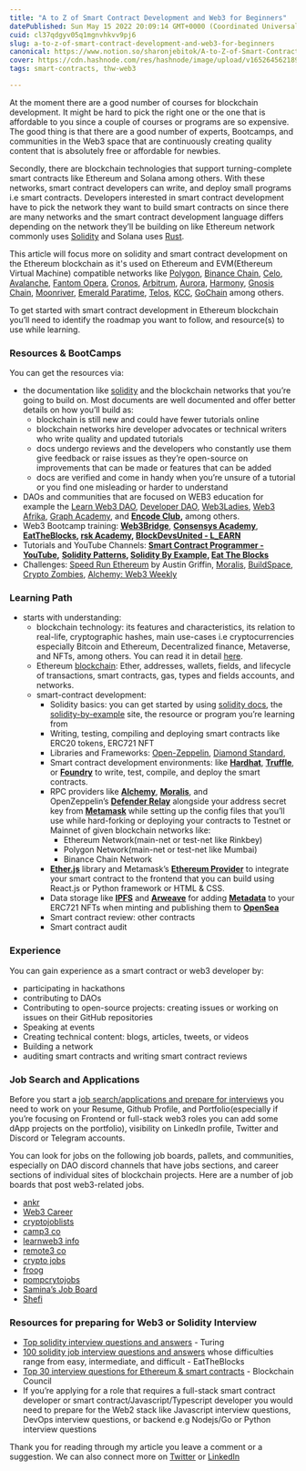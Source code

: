 ```yaml
---
title: "A to Z of Smart Contract Development and Web3 for Beginners"
datePublished: Sun May 15 2022 20:09:14 GMT+0000 (Coordinated Universal Time)
cuid: cl37qdgyv05q1mgnvhkvv9pj6
slug: a-to-z-of-smart-contract-development-and-web3-for-beginners
canonical: https://www.notion.so/sharonjebitok/A-to-Z-of-Smart-Contract-Development-and-Web3-for-Beginners-b1d34064f0564aa69dad12b0d36cf9a7
cover: https://cdn.hashnode.com/res/hashnode/image/upload/v1652645621899/c2JE2_6BA.png
tags: smart-contracts, thw-web3

---
```


At the moment there are a good number of courses for blockchain development. It might be hard to pick the right one or the one that is affordable to you since a couple of courses or programs are so expensive. The good thing is that there are a good number of experts, Bootcamps, and communities in the Web3 space that are continuously creating quality content that is absolutely free or affordable for newbies.

Secondly, there are blockchain technologies that support turning-complete smart contracts like Ethereum and Solana among others. With these networks, smart contract developers can write, and deploy small programs i.e smart contracts. Developers interested in smart contract development have to pick the network they want to build smart contracts on since there are many networks and the smart contract development language differs depending on the network they’ll be building on like Ethereum network commonly uses [Solidity](https://docs.soliditylang.org/en/v0.8.13/) and Solana uses [Rust](https://www.rust-lang.org/). 

This article will focus more on solidity and smart contract development on the Ethereum blockchain as it's used on Ethereum and EVM(Ethereum Virtual Machine) compatible networks like [Polygon](https://polygon.technology/developers/), [Binance Chain](https://docs.binance.org/faq/bsc/bsc.html), [Celo](https://docs.celo.org/learn/evm-compatible-tooling), [Avalanche](https://docs.avax.network/), [Fantom Opera](https://fantom.foundation/what-is-fantom-opera/), [Cronos](https://cronos.org/docs/), [Arbitrum](https://developer.offchainlabs.com/docs/rollup_basics), [Aurora](https://doc.aurora.dev/), [Harmony](https://docs.harmony.one/home/developers/getting-started), [Gnosis Chain](https://www.xdaichain.com/), [Moonriver](https://moonbeam.network/networks/moonriver/), [Emerald Paratime](https://docs.oasis.dev/general/developer-resources/emerald-paratime/), [Telos](https://docs.telos.net/evm/getting-started), [KCC](https://www.kcc.io/), [GoChain](https://github.com/gochain/docs) among others. 

To get started with smart contract development in Ethereum blockchain you’ll need to identify the roadmap you want to follow, and resource(s) to use while learning. 

### Resources & BootCamps

You can get the resources via:

- the documentation like [solidity](https://docs.soliditylang.org/en/v0.8.13/) and the blockchain networks that you’re going to build on. Most documents are well documented and offer better details on how you’ll build as:
    - blockchain is still new and could have fewer tutorials online
    - blockchain networks hire developer advocates or technical writers who write quality and updated tutorials
    - docs undergo reviews and the developers who constantly use them give feedback or raise issues as they’re open-source on improvements that can be made or features that can be added
    - docs are verified and come in handy when you’re unsure of a tutorial or you find one misleading or harder to understand
- DAOs and communities that are focused on WEB3 education for example the [Learn Web3 DAO](https://twitter.com/LearnWeb3DAO), [Developer DAO](https://twitter.com/developer_dao), [Web3Ladies](https://web3ladies.com/), [Web3 Afrika](https://twitter.com/web3afrika), [Graph Academy](https://thegraph.academy/), and **[Encode Club](https://www.encode.club/),** among others.
- Web3 Bootcamp training: **[Web3Bridge](https://www.web3bridge.com/)**, **[Consensys Academy](https://consensys.net/academy/bootcamp/)**, **[EatTheBlocks](https://pro.eattheblocks.com/), [rsk Academy](https://academy.rsk.dev.br/), [BlockDevsUnited - L_EARN](https://github.com/BlockDevsUnited/l-earn/tree/master/Lessons/English/L_EARN)**
- Tutorials and YouTube Channels: **[Smart Contract Programmer - YouTube](https://www.youtube.com/channel/UCJWh7F3AFyQ_x01VKzr9eyA),**  **[Solidity Patterns](https://fravoll.github.io/solidity-patterns/), [Solidity By Example](https://solidity-by-example.org/), [Eat The Blocks](https://www.youtube.com/c/eattheblocks)**
- Challenges: [Speed Run Ethereum](https://speedrunethereum.com/) by Austin Griffin, [Moralis](https://moralis.io/projects/), [BuildSpace](https://buildspace.so/solidity), [Crypto Zombies](https://cryptozombies.io/), [Alchemy: Web3 Weekly](https://alchemyapi.typeform.com/web3-pioneers)

### Learning Path

- starts with understanding:
    - blockchain technology: its features and characteristics, its relation to real-life, cryptographic hashes, main use-cases i.e cryptocurrencies especially Bitcoin and Ethereum, Decentralized finance, Metaverse, and NFTs, among others. You can read it in detail [here](https://jebitok.hashnode.dev/introduction-to-blockchain-technology-ckkwm78pi017eyqs1b2vwhm).
    - Ethereum [blockchain](https://jebitok.hashnode.dev/introduction-to-ethereum-blockchain-ckyaxrymb08yenzs16z0scmkk#heading-addresses): Ether, addresses, wallets, fields, and lifecycle of transactions, smart contracts, gas, types and fields accounts, and networks.
    - smart-contract development:
        - Solidity basics: you can get started by using [solidity docs](https://docs.soliditylang.org/en/v0.8.13/), the [solidity-by-example](https://solidity-by-example.org/) site, the resource or program you’re learning from
        - Writing, testing, compiling and deploying smart contracts like ERC20 tokens, ERC721 NFT
        - Libraries and Frameworks: [Open-Zeppelin](https://www.openzeppelin.com/contracts), [Diamond Standard](https://soliditydeveloper.com/eip-2535),
        - Smart contract development environments: like **[Hardhat](https://hardhat.org/)**, **[Truffle](https://trufflesuite.com/)**, or **[Foundry](https://github.com/foundry-rs/foundry)** to write, test, compile, and deploy the smart contracts.
        - RPC providers like **[Alchemy](https://dashboard.alchemyapi.io/)**, **[Moralis](https://docs.moralis.io/speedy-nodes/connecting-to-rpc-nodes)**, and OpenZeppelin’s **[Defender Relay](https://docs.openzeppelin.com/defender/relay)** alongside your address secret key from **[Metamask](https://metamask.zendesk.com/hc/en-us/articles/360015289632-How-to-Export-an-Account-Private-Key)** while setting up the config files that you’ll use while hard-forking or deploying your contracts to Testnet or Mainnet of given blockchain networks like:
            - Ethereum Network(main-net or test-net like Rinkbey)
            - Polygon Network(main-net or test-net like Mumbai)
            - Binance Chain Network
        - **[Ether.js](https://docs.ethers.io/v5/)** library and Metamask’s **[Ethereum Provider](https://docs.metamask.io/guide/ethereum-provider.html#table-of-contents)** to integrate your smart contract to the frontend that you can build using React.js or Python framework or HTML & CSS.
        - Data storage like **[IPFS](https://ipfs.io/)** and **[Arweave](https://www.arweave.org/)** for adding **[Metadata](https://docs.opensea.io/docs/metadata-standards)** to your ERC721 NFTs when minting and publishing them to **[OpenSea](https://docs.opensea.io/docs)**
        - Smart contract review: other contracts
        - Smart contract audit

### Experience

You can gain experience as a smart contract or web3 developer by:

- participating in hackathons
- contributing to DAOs
- Contributing to open-source projects: creating issues or working on issues on their GitHub repositories
- Speaking at events
- Creating technical content: blogs, articles, tweets, or videos
- Building a network
- auditing smart contracts and writing smart contract reviews

### Job Search and Applications

Before you start a [job search/applications and prepare for interviews](https://www.notion.so/Preparation-for-Job-Applications-Tech-Interviews-b08ae91ad78147b284aac433d7100c64) you need to work on your Resume, Github Profile, and Portfolio(especially if you’re focusing on Frontend or full-stack web3 roles you can add some dApp projects on the portfolio), visibility on LinkedIn profile, Twitter and Discord or Telegram accounts. 

You can look for jobs on the following job boards, pallets, and communities, especially on DAO discord channels that have jobs sections, and career sections of individual sites of blockchain projects. Here are a number of job boards that post web3-related jobs.

- [ankr](https://boards.greenhouse.io/ankrnetwork)
- [Web3 Career](https://web3.career/)
- [cryptojoblists](https://cryptojobslist.com/)
- [camp3 co](https://www.camp3.co/)
- [learnweb3 info](https://www.learnweb3.info/)
- [remote3 co](https://remote3.co/)
- [crypto jobs](https://crypto.jobs/)
- [froog](https://froog.co/)
- [pompcrytojobs](https://pompcryptojobs.com/)
- [Samina’s Job Board](https://samina.pallet.com/jobs)
- [Shefi](https://shefi.pallet.com/jobs)

### Resources for preparing for Web3 or Solidity Interview

- [Top solidity interview questions and answers](https://www.turing.com/interview-questions/solidity) - Turing
- [100 solidity job interview questions and answers](https://www.youtube.com/watch?v=FoCM07HlfhU) whose difficulties range from easy, intermediate, and difficult - EatTheBlocks
- [Top 30 interview questions for Ethereum & smart contracts](https://www.blockchain-council.org/blockchain/top-30-interview-questions-for-ethereum-smart-contracts/) - Blockchain Council
- If you’re applying for a role that requires a full-stack smart contract developer or smart contract/Javascript/Typescript developer you would need to prepare for the Web2 stack like Javascript interview questions, DevOps interview questions, or backend e.g Nodejs/Go or Python interview questions

Thank you for reading through my article you leave a comment or a suggestion. We can also connect more on [Twitter](https://twitter.com/SharonJebitok) or [LinkedIn](https://www.linkedin.com/in/sharon-jebitok/)